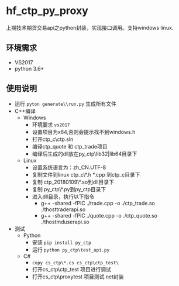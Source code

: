 # hf_ctp_py_proxy
上期技术期货交易api之python封装，实现接口调用。支持windows linux.

## 环境需求
* VS2017
* python 3.6+

## 使用说明
* 运行 `pyton generate\\run.py` 生成所有文件
* C++编译
    * Windows
        * 环境要求 `vs2017`
        * 设置项目为x64,否则会提示找不到windows.h
        * 打开ctp_c\\ctp.sln
        * 编译ctp_quote 和 ctp_trade项目
        * 编译后生成的dll放在<red>py_ctp\lib32|lib64</red>目录下
    * Linux
        * 设置系统语言为：zh_CN.UTF-8
        * 复制文件到linux ctp_c\\*.h *.cpp 到ctp_c目录下
        * 复制 ctp_20180109\\*.so到dll目录下
        * 复制 py_ctp\\*.py到py_ctp目录下
        * 进入dll目录，执行以下指令
            * g++ -shared -fPIC ./trade.cpp -o ./ctp_trade.so ./thosttraderapi.so
            * g++ -shared -fPIC ./quote.cpp -o ./ctp_quote.so ./thostmduserapi.so
* 测试
    * Python
        * 安装 `pip install py_ctp`
        * 运行 `python py_ctp\test_api.py`
    * C#
        * `copy cs_ctp\*.cs cs_ctp\ctp_test\`
        * 打开cs_ctp\ctp_test 项目进行调试
        * 打开cs_ctp\proxytest 项目测试.net封装


